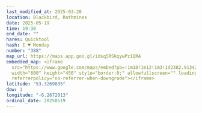```yaml
---
last_modified_at: 2025-03-28
location: Blackbird, Rathmines
date: 2025-05-19
time: 19:30
end_date: ""
hares: Quicktool
hash: I ♥ Monday
number: "388"
map_url: https://maps.app.goo.gl/idsq5RSkqywPz1QRA
embedded_map: <iframe
  src="https://www.google.com/maps/embed?pb=!1m18!1m12!1m3!1d2382.913421854635!2d-6.267201322824588!3d53.32690347617764!2m3!1f0!2f0!3f0!3m2!1i1024!2i768!4f13.1!3m3!1m2!1s0x48670c1d85954c0d%3A0x8f1e29cd0ea61dc1!2sBlackbird!5e0!3m2!1sen!2sie!4v1747492714220!5m2!1sen!2sie"
  width="600" height="450" style="border:0;" allowfullscreen="" loading="lazy"
  referrerpolicy="no-referrer-when-downgrade"></iframe>
latitude: "53.3269035"
dow: 1
longitude: "-6.2672013"
ordinal_date: 20250519
---
```

